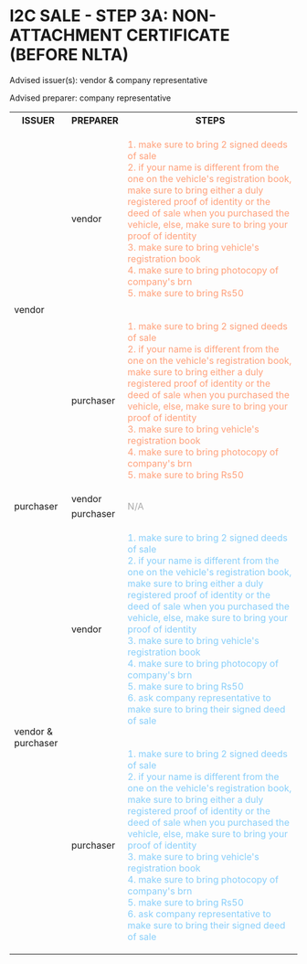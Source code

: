 # I2C SALE - STEP 3A: NON-ATTACHMENT CERTIFICATE (BEFORE NLTA)

Advised issuer(s): vendor & company representative

Advised preparer: company representative

<table>
  <tr>
    <th>ISSUER</th>
    <th>PREPARER</th>
    <th>STEPS</th>
  </tr>

  <tr>
    <!-- ISSUER: vendor -->
    <!-- PREPARER: vendor -->
    <td rowspan="2">vendor</td>
    <td>vendor</td>
    <td style="color: lightsalmon;">
      <ol style="padding: 0; list-style-position: inside;">
        <li>make sure to bring 2 signed deeds of sale</li>
        <li>if your name is different from the one on the vehicle's registration book, make sure to bring either a duly registered proof of identity or the deed of sale when you purchased the vehicle, else, make sure to bring your proof of identity</li>
        <li>make sure to bring vehicle's registration book</li>
        <li>make sure to bring photocopy of company's brn</li>
        <li>make sure to bring Rs50</li>
      </ol>
    </td>
  </tr>
  <tr>
    <!-- ISSUER: vendor -->
    <!-- PREPARER: purchaser -->
    <td>purchaser</td>
    <td style="color: lightsalmon;">
      <ol style="padding: 0; list-style-position: inside;">
        <li>make sure to bring 2 signed deeds of sale</li>
        <li>if your name is different from the one on the vehicle's registration book, make sure to bring either a duly registered proof of identity or the deed of sale when you purchased the vehicle, else, make sure to bring your proof of identity</li>
        <li>make sure to bring vehicle's registration book</li>
        <li>make sure to bring photocopy of company's brn</li>
        <li>make sure to bring Rs50</li>
      </ol>
    </td>
  </tr>

  <tr>
    <!-- ISSUER: purchaser -->
    <!-- PREPARER: vendor -->
    <td rowspan="2">purchaser</td>
    <td>vendor</td>
    <td rowspan="2" style="color: darkgray;">
      N/A
    </td>
  </tr>
  <tr>
    <!-- ISSUER: purchaser -->
    <!-- PREPARER: purchaser -->
    <td>purchaser</td>
  </tr>

  <tr>
    <!-- ISSUER: vendor & purchaser -->
    <!-- PREPARER: vendor -->
    <td rowspan="2">vendor & purchaser</td>
    <td>vendor</td>
    <td style="color: lightskyblue;">
      <ol style="padding: 0; list-style-position: inside;">
        <li>make sure to bring 2 signed deeds of sale</li>
        <li>if your name is different from the one on the vehicle's registration book, make sure to bring either a duly registered proof of identity or the deed of sale when you purchased the vehicle, else, make sure to bring your proof of identity</li>
        <li>make sure to bring vehicle's registration book</li>
        <li>make sure to bring photocopy of company's brn</li>
        <li>make sure to bring Rs50</li>
        <li>ask company representative to make sure to bring their signed deed of sale</li>
      </ol>
    </td>
  </tr>
  <tr>
    <!-- ISSUER: vendor & purchaser -->
    <!-- PREPARER: purchaser -->
    <td>purchaser</td>
    <td style="color: lightskyblue;">
      <ol style="padding: 0; list-style-position: inside;">
        <li>make sure to bring 2 signed deeds of sale</li>
        <li>if your name is different from the one on the vehicle's registration book, make sure to bring either a duly registered proof of identity or the deed of sale when you purchased the vehicle, else, make sure to bring your proof of identity</li>
        <li>make sure to bring vehicle's registration book</li>
        <li>make sure to bring photocopy of company's brn</li>
        <li>make sure to bring Rs50</li>
        <li>ask company representative to make sure to bring their signed deed of sale</li>
      </ol>
    </td>
  </tr>
</table>
